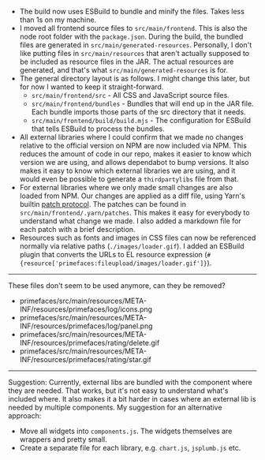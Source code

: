 * The build now uses ESBuild to bundle and minify the files. Takes less than
  1s on my machine.
* I moved all frontend source files to `src/main/frontend`. This is also the
  node root folder with the `package.json`. During the build, the bundled files
  are generated in `src/main/generated-resources`. Personally, I don't like
  putting files in `src/main/resources` that aren't actually supposed to be
  included as resource files in the JAR. The actual resources are generated,
  and that's what `src/main/generated-resources` is for.
* The general directory layout is as follows. I might change this later, but
  for now I wanted to keep it straight-forward.
  * `src/main/frontend/src` - All CSS and JavaScript source files.
  * `src/main/frontend/bundles` - Bundles that will end up in the JAR file. Each
    bundle imports those parts of the src directory that it needs.
  * `src/main/frontend/build/build.mjs` - The configuration for ESBuild that
    tells ESBuild to process the bundles. 
* All external libraries where I could confirm that we made no changes relative
  to the official version on NPM are now included via NPM. This reduces the amount
  of code in our repo, makes it easier to know which version we are using, and allows
  dependabot to bump versions. It also makes it easy to know which external libraries
  we are using, and it would even be possible to generate a `thirdpartylibs` file from that.
* For external libraries where we only made small changes are also loaded from NPM.
  Our changes are applied as a diff file, using Yarn's builtin
  [patch protocol](https://yarnpkg.com/features/patching). The patches can be found
  in `src/main/frontend/.yarn/patches`. This makes it easy for everybody to understand
  what change we made. I also added a markdown file for each patch with a brief description.
* Resources such as fonts and images in CSS files can now be referenced normally
  via relative paths (`./images/loader.gif`). I added an ESBuild plugin that
  converts the URLs to EL resource expression
  (`#{resource['primefaces:fileupload/images/loader.gif']}`).

---

These files don't seem to be used anymore, can they be removed?

* primefaces/src/main/resources/META-INF/resources/primefaces/log/icons.png
* primefaces/src/main/resources/META-INF/resources/primefaces/log/panel.png
* primefaces/src/main/resources/META-INF/resources/primefaces/rating/delete.gif
* primefaces/src/main/resources/META-INF/resources/primefaces/rating/star.gif

---

Suggestion: Currently, external libs are bundled with the component where they are
needed. That works, but it's not easy to understand what's included where. It also
makes it a bit harder in cases where an external lib is needed by multiple components.
My suggestion for an alternative approach:

* Move all widgets into `components.js`. The widgets themselves are wrappers and pretty small.
* Create a separate file for each library, e.g. `chart.js`, `jsplumb.js` etc.
